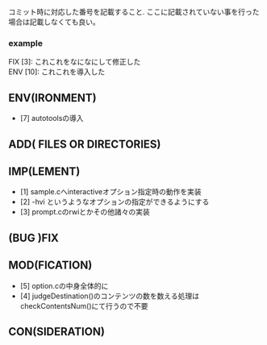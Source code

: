 コミット時に対応した番号を記載すること. ここに記載されていない事を行った場合は記載しなくても良い。
### example
FIX [3]: これこれをなになにして修正した  
ENV [10]: これこれを導入した


## ENV(IRONMENT)
- [7] autotoolsの導入

## ADD( FILES OR DIRECTORIES)

## IMP(LEMENT)
- [1] sample.cへinteractiveオプション指定時の動作を実装
- [2] -hvi というようなオプションの指定ができるようにする
- [3] prompt.cのrwiとかその他諸々の実装

## (BUG )FIX

## MOD(FICATION)
- [5] option.cの中身全体的に
- [4] judgeDestination()のコンテンツの数を数える処理はcheckContentsNum()にて行うので不要

## CON(SIDERATION)
